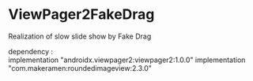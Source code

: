# ViewPager2FakeDrag
Realization of slow slide show by Fake Drag 

dependency :  
              implementation "androidx.viewpager2:viewpager2:1.0.0"
              implementation "com.makeramen:roundedimageview:2.3.0"
